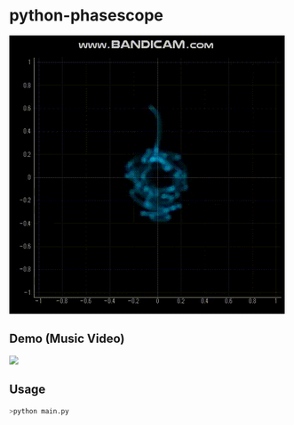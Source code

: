 # python-phasescope
![Demo](res/demo.gif)

## Demo (Music Video)
[![](https://img.youtube.com/vi/7hJY8TLE_q8/0.jpg)](https://www.youtube.com/watch?v=7hJY8TLE_q8)

## Usage
```sh
>python main.py
```

